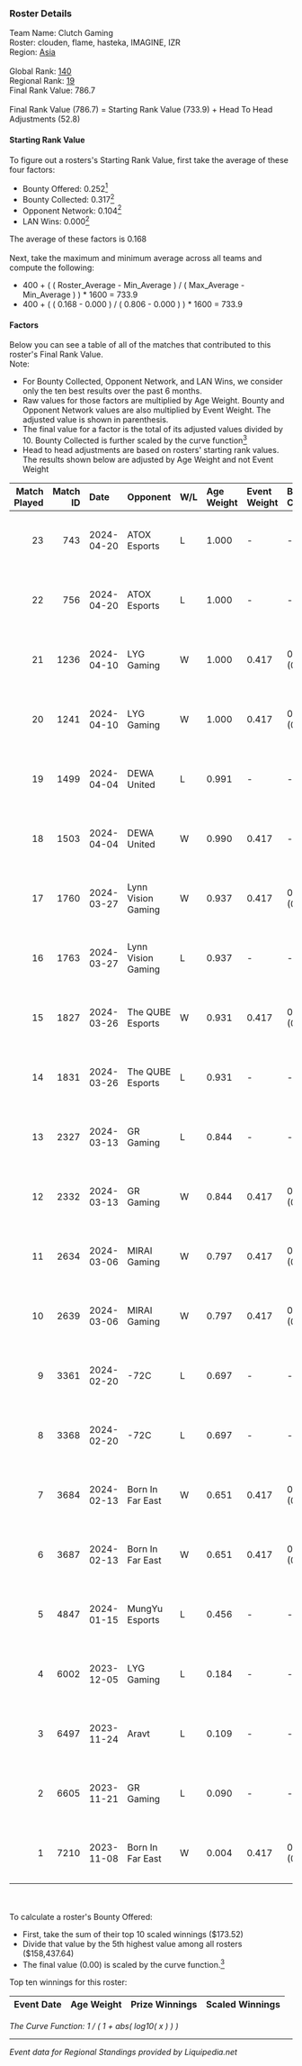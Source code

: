 ### Roster Details<br />
Team Name: Clutch Gaming<br />
Roster: clouden, flame, hasteka, IMAGINE, IZR<br />
Region: [Asia]( ../standings_asia.md)<br />
<br />
Global Rank: [140](../standings_global.md)<br />
Regional Rank: [19]( ../standings_asia.md)<br />
Final Rank Value:  786.7<br />
<br />
Final Rank Value (786.7) = Starting Rank Value (733.9) + Head To Head Adjustments (52.8)<br />

#### Starting Rank Value<br />
To figure out a rosters's Starting Rank Value, first take the average of these four factors:<br />
- Bounty Offered: 0.252[<sup>1</sup>](#table2)
- Bounty Collected: 0.317[<sup>2</sup>](#table1)
- Opponent Network: 0.104[<sup>2</sup>](#table1)
- LAN Wins: 0.000[<sup>2</sup>](#table1)

The average of these factors is 0.168<br />
<br />
Next, take the maximum and minimum average across all teams and compute the following:<br />
- 400 + ( ( Roster_Average - Min_Average ) / ( Max_Average - Min_Average ) ) * 1600 = 733.9
- 400 + ( ( 0.168 - 0.000 ) / ( 0.806 - 0.000 ) ) * 1600 = 733.9


#### Factors<br />
Below you can see a table of all of the matches that contributed to this roster's Final Rank Value.<br />
Note:<br />

- For Bounty Collected, Opponent Network, and LAN Wins, we consider only the ten best results over the past 6 months.
- Raw values for those factors are multiplied by Age Weight. Bounty and Opponent Network values are also multiplied by Event Weight. The adjusted value is shown in parenthesis.
- The final value for a factor is the total of its adjusted values divided by 10. Bounty Collected is further scaled by the curve function[<sup>3</sup>](#curveFunction)
- Head to head adjustments are based on rosters' starting rank values. The results shown below are adjusted by Age Weight and not Event Weight
<span id="table1"></span><br />


| Match Played | Match ID | Date       | Opponent           | W/L | Age Weight | Event Weight | Bounty Collected | Opponent Network | LAN Wins      | H2H Adj. | Roster                                  |
| -: | -: | :- | :- | :- | :- | :- | :- | :- | :- | -: | :- |
|           23 |      743 | 2024-04-20 | ATOX Esports       | L   | 1.000      | -            | -                | -                | -             |    -5.52 | clouden, flame, hasteka, IMAGINE, IZR   |
|           22 |      756 | 2024-04-20 | ATOX Esports       | L   | 1.000      | -            | -                | -                | -             |    -5.82 | clouden, flame, hasteka, IMAGINE, IZR   |
|           21 |     1236 | 2024-04-10 | LYG Gaming         | W   | 1.000      | 0.417        | 0.004 (0.002)    | 0.380 (0.159)    | false (0.000) |    16.77 | clouden, flame, hasteka, IMAGINE, IZR   |
|           20 |     1241 | 2024-04-10 | LYG Gaming         | W   | 1.000      | 0.417        | 0.004 (0.002)    | 0.380 (0.159)    | false (0.000) |    18.30 | clouden, flame, hasteka, IMAGINE, IZR   |
|           19 |     1499 | 2024-04-04 | DEWA United        | L   | 0.991      | -            | -                | -                | -             |   -24.30 | clouden, flame, hasteka, IMAGINE, IZR   |
|           18 |     1503 | 2024-04-04 | DEWA United        | W   | 0.990      | 0.417        | -                | 0.070 (0.029)    | false (0.000) |     6.41 | clouden, flame, hasteka, IMAGINE, IZR   |
|           17 |     1760 | 2024-03-27 | Lynn Vision Gaming | W   | 0.937      | 0.417        | 0.155 (0.061)    | 0.554 (0.217)    | false (0.000) |    27.78 | clouden, flame, hasteka, IMAGINE, IZR   |
|           16 |     1763 | 2024-03-27 | Lynn Vision Gaming | L   | 0.937      | -            | -                | -                | -             |    -1.55 | clouden, flame, hasteka, IMAGINE, IZR   |
|           15 |     1827 | 2024-03-26 | The QUBE Esports   | W   | 0.931      | 0.417        | 0.004 (0.001)    | 0.168 (0.065)    | false (0.000) |    17.37 | clouden, flame, hasteka, IMAGINE, IZR   |
|           14 |     1831 | 2024-03-26 | The QUBE Esports   | L   | 0.931      | -            | -                | -                | -             |   -11.81 | clouden, flame, hasteka, IMAGINE, IZR   |
|           13 |     2327 | 2024-03-13 | GR Gaming          | L   | 0.844      | -            | -                | -                | -             |    -9.39 | clouden, flame, hasteka, IMAGINE, IZR   |
|           12 |     2332 | 2024-03-13 | GR Gaming          | W   | 0.844      | 0.417        | 0.006 (0.002)    | 0.495 (0.174)    | false (0.000) |    17.61 | clouden, flame, hasteka, IMAGINE, IZR   |
|           11 |     2634 | 2024-03-06 | MIRAI Gaming       | W   | 0.797      | 0.417        | 0.000 (0.000)    | 0.246 (0.082)    | false (0.000) |    10.66 | clouden, flame, hasteka, IMAGINE, IZR   |
|           10 |     2639 | 2024-03-06 | MIRAI Gaming       | W   | 0.797      | 0.417        | 0.000 (0.000)    | 0.246 (0.082)    | false (0.000) |    11.43 | clouden, flame, hasteka, IMAGINE, IZR   |
|            9 |     3361 | 2024-02-20 | -72C               | L   | 0.697      | -            | -                | -                | -             |    -9.35 | clouden, flame, hasteka, IMAGINE, IZR   |
|            8 |     3368 | 2024-02-20 | -72C               | L   | 0.697      | -            | -                | -                | -             |    -9.94 | clouden, flame, hasteka, IMAGINE, IZR   |
|            7 |     3684 | 2024-02-13 | Born In Far East   | W   | 0.651      | 0.417        | 0.003 (0.001)    | 0.138 (0.037)    | false (0.000) |    10.38 | clouden, flame, hasteka, IMAGINE, IZR   |
|            6 |     3687 | 2024-02-13 | Born In Far East   | W   | 0.651      | 0.417        | 0.003 (0.001)    | 0.138 (0.037)    | false (0.000) |    10.99 | clouden, flame, hasteka, IMAGINE, IZR   |
|            5 |     4847 | 2024-01-15 | MungYu Esports     | L   | 0.456      | -            | -                | -                | -             |   -11.09 | clouden, ctrlmad, hasteka, IZR, shinobi |
|            4 |     6002 | 2023-12-05 | LYG Gaming         | L   | 0.184      | -            | -                | -                | -             |    -2.45 | clouden, flame, hasteka, IMAGINE, IZR   |
|            3 |     6497 | 2023-11-24 | Aravt              | L   | 0.109      | -            | -                | -                | -             |    -2.55 | ATTACKER, clouden, flame, hasteka, IZR  |
|            2 |     6605 | 2023-11-21 | GR Gaming          | L   | 0.090      | -            | -                | -                | -             |    -1.11 | clouden, flame, hasteka, IMAGINE, IZR   |
|            1 |     7210 | 2023-11-08 | Born In Far East   | W   | 0.004      | 0.417        | 0.003 (0.000)    | -                | -             |     0.06 | clouden, flame, hasteka, IMAGINE, IZR   |

<br />
<span id="table2"></span><br />
To calculate a roster's Bounty Offered:<br />

- First, take the sum of their top 10 scaled winnings ($173.52)
- Divide that value by the 5th highest value among all rosters ($158,437.64)
- The final value (0.00) is scaled by the curve function.[<sup>3</sup>](#curveFunction)

Top ten winnings for this roster:<br />

| Event Date | Age Weight | Prize Winnings | Scaled Winnings |
| :- | -: | :- | :- |


<span id="curveFunction"></span>_The Curve Function: 1 / ( 1 + abs( log10( x ) ) )_<br />

---
_Event data for Regional Standings provided by Liquipedia.net_<br />
